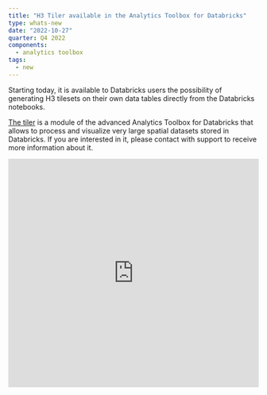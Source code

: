 ```yaml
---
title: "H3 Tiler available in the Analytics Toolbox for Databricks"
type: whats-new
date: "2022-10-27"
quarter: Q4 2022
components:
  - analytics toolbox
tags:
  - new
---
```


Starting today, it is available to Databricks users the possibility of generating H3 tilesets on their own data tables directly from the Databricks notebooks. 
</br>

[The tiler](https://docs.carto.com/analytics-toolbox-databricks/reference/tiler/)  is a module of the advanced Analytics Toolbox for Databricks that allows to process and visualize very large spatial datasets stored in Databricks. If you are interested in it, please contact with support to receive more information about it. 

<div class='video-wrapper'>
  <iframe src="https://player.vimeo.com/video/764328258?h=4050aa87d5&autoplay=1&muted=1&autopause=0&loop=1" width="100%" height="460" frameborder="0" allow="autoplay; fullscreen" allowfullscreen></iframe>
</div>
